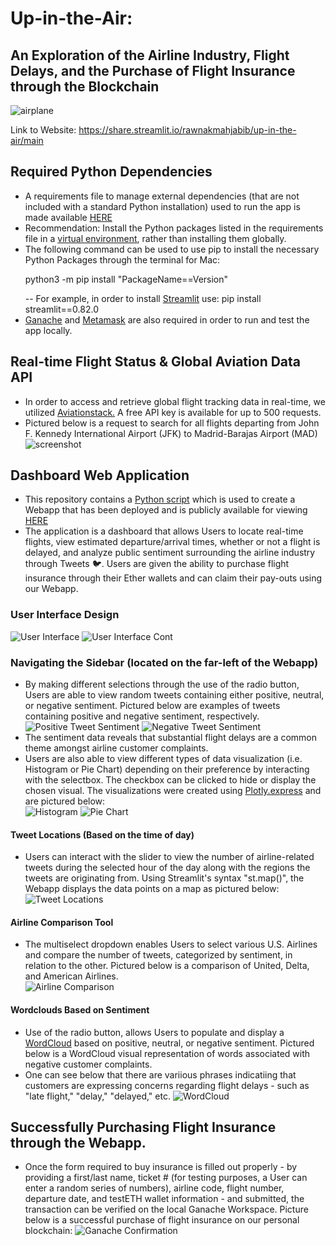 # Up-in-the-Air:
## An Exploration of the Airline Industry, Flight Delays, and the Purchase of Flight Insurance through the Blockchain
![airplane](Images/airplane.jpg)

Link to Website: https://share.streamlit.io/rawnakmahjabib/up-in-the-air/main

## Required Python Dependencies 
-	A requirements file to manage external dependencies (that are not included with a standard Python installation) used to run the app is made available [HERE](requirements.txt)
-	Recommendation: Install the Python packages listed in the requirements file in a [virtual environment]( https://packaging.python.org/tutorials/installing-packages/#optionally-create-a-virtual-environment), rather than installing them globally. 
-	The following command can be used to use pip to install the necessary Python Packages through the terminal for Mac: <p> python3 -m pip install "PackageName==Version" </p>
-- For example, in order to install [Streamlit](https://streamlit.io/) use: pip install streamlit==0.82.0
- [Ganache](https://www.trufflesuite.com/ganache) and [Metamask](https://metamask.io/) are also required in order to run and test the app locally. 

## Real-time Flight Status & Global Aviation Data API
- In order to access and retrieve global flight tracking data in real-time, we utilized [Aviationstack.](https://aviationstack.com/) A free API key is available for up to 500 requests. 
- Pictured below is a request to search for all flights departing from John F. Kennedy International Airport (JFK) to Madrid-Barajas Airport (MAD)
![screenshot](Images/flight-search-results.png)

## Dashboard Web Application
- This repository contains a [Python script](streamlit_app.py) which is used to create a Webapp that has been deployed and is publicly available for viewing [HERE]( https://share.streamlit.io/rawnakmahjabib/up-in-the-air/main)
- The application is a dashboard that allows Users to locate real-time flights, view estimated departure/arrival times, whether or not a flight is delayed, and analyze public sentiment surrounding the airline industry through Tweets 🐦. Users are given the ability to purchase flight insurance through their Ether wallets and can claim their pay-outs using our Webapp.

### User Interface Design 
![User Interface](Images/user-interface1.png)
![User Interface Cont](Images/user-interface2.png)

### Navigating the Sidebar (located on the far-left of the Webapp)
- By making different selections through the use of the radio button, Users are able to view random tweets containing either positive, neutral, or negative sentiment. Pictured below are examples of tweets containing positive and negative sentiment, respectively. <br>
![Positive Tweet Sentiment](Images/random-pos-sentiment.png)
![Negative Tweet Sentiment](Images/random-neg-sentiment.png)
- The sentiment data reveals that substantial flight delays are a common theme amongst airline customer complaints. 
- Users are also able to view different types of data visualization (i.e. Histogram or Pie Chart) depending on their preference by interacting with the selectbox. The checkbox can be clicked to hide or display the chosen visual. The visualizations were created using [Plotly.express](https://plotly.com/python/plotly-express/) and are pictured below: <br>
![Histogram](Images/histogram.png)
![Pie Chart](Images/piechart.png)
#### Tweet Locations (Based on the time of day)
- Users can interact with the slider to view the number of airline-related tweets during the selected hour of the day along with the regions the tweets are originating from. Using Streamlit's syntax "st.map()", the Webapp displays the data points on a map as pictured below: <br>
![Tweet Locations](Images/tweet-locations.png)
#### Airline Comparison Tool
- The multiselect dropdown enables Users to select various U.S. Airlines and compare the number of tweets, categorized by sentiment, in relation to the other. Pictured below is a comparison of United, Delta, and American Airlines. <br>
![Airline Comparison](Images/airline-breakdown.png)
#### Wordclouds Based on Sentiment 
- Use of the radio button, allows Users to populate and display a [WordCloud](https://amueller.github.io/word_cloud/generated/wordcloud.WordCloud.html) based on positive, neutral, or negative sentiment. Pictured below is a WordCloud visual representation of words associated with negative customer complaints. 
- One can see below that there are variious phrases indicatiing that customers are expressing concerns regarding flight delays - such as "late flight," "delay," "delayed," etc. 
![WordCloud](Images/wordcloud-sentiment.png)

## Successfully Purchasing Flight Insurance through the Webapp. 
- Once the form required to buy insurance is filled out properly - by providing a first/last name, ticket # (for testing purposes, a User can enter a random series of numbers), airline code, flight number, departure date, and testETH wallet information - and submitted, the transaction can be verified on the local Ganache Workspace. Picture below is a successful purchase of flight insurance on our personal blockchain: 
![Ganache Confirmation](Images/ganache-block-confirm.png)



